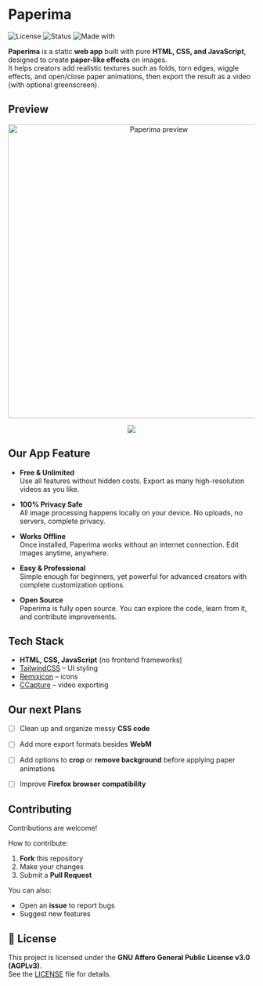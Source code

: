 # Paperima

![License](https://img.shields.io/badge/License-AGPLv3-blue.svg)
![Status](https://img.shields.io/badge/status-active-success)
![Made with](https://img.shields.io/badge/made%20with-HTML%20%7C%20CSS%20%7C%20JS-orange)

**Paperima** is a static **web app** built with pure **HTML, CSS, and JavaScript**, designed to create **paper-like effects** on images.  
It helps creators add realistic textures such as folds, torn edges, wiggle effects, and open/close paper animations, then export the result as a video (with optional greenscreen).


## Preview

<p align="center">
  <img src="https://dayverse.id/assets/image/app/paperima-animated.webp" 
       alt="Paperima preview" 
       width="600">
</p>

<p align="center">
  <a href="https://dayverse.id/paperima">
    <img src="https://img.shields.io/badge/Open-Paperima-blue?style=for-the-badge">
  </a>
</p>


## Our App Feature

- **Free & Unlimited**  
  Use all features without hidden costs. Export as many high-resolution videos as you like.  

- **100% Privacy Safe**  
  All image processing happens locally on your device. No uploads, no servers, complete privacy.  

- **Works Offline**  
  Once installed, Paperima works without an internet connection. Edit images anytime, anywhere.  

- **Easy & Professional**  
  Simple enough for beginners, yet powerful for advanced creators with complete customization options.  

- **Open Source**  
  Paperima is fully open source. You can explore the code, learn from it, and contribute improvements.  


## Tech Stack
- **HTML, CSS, JavaScript** (no frontend frameworks)  
- [TailwindCSS](https://tailwindcss.com/) – UI styling  
- [Remixicon](https://remixicon.com/) – icons  
- [CCapture](https://github.com/spite/ccapture.js/) – video exporting  


## Our next Plans
- [ ] Clean up and organize messy **CSS code**  
- [ ] Add more export formats besides **WebM**  
- [ ] Add options to **crop** or **remove background** before applying paper animations  
- [ ] Improve **Firefox browser compatibility**  


## Contributing
Contributions are welcome!  

How to contribute:  
1. **Fork** this repository  
2. Make your changes  
3. Submit a **Pull Request**  

You can also:  
- Open an **issue** to report bugs  
- Suggest new features


## 📄 License
This project is licensed under the **GNU Affero General Public License v3.0 (AGPLv3)**.  
See the [LICENSE](./LICENSE) file for details.  
